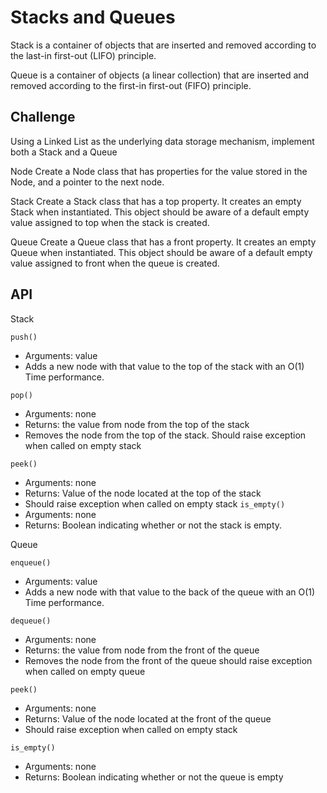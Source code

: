 # Stacks and Queues
Stack is a container of objects that are inserted and removed according to the last-in first-out (LIFO) principle.

Queue is a container of objects (a linear collection) that are inserted and removed according to the first-in first-out (FIFO) principle.

## Challenge
Using a Linked List as the underlying data storage mechanism, implement both a Stack and a Queue

Node
Create a Node class that has properties for the value stored in the Node, and a pointer to the next node.

Stack
Create a Stack class that has a top property. It creates an empty Stack when instantiated.
This object should be aware of a default empty value assigned to top when the stack is created.

Queue
Create a Queue class that has a front property. It creates an empty Queue when instantiated.
This object should be aware of a default empty value assigned to front when the queue is created.


## API
Stack 

```push()```
- Arguments: value
- Adds a new node with that value to the top of the     stack with an O(1) Time performance.

```pop()```
- Arguments: none
- Returns: the value from node from the top of the stack
- Removes the node from the top of the stack. Should raise exception when called on empty stack

```peek()```
- Arguments: none
- Returns: Value of the node located at the top of the stack
- Should raise exception when called on empty stack
```is_empty()```
- Arguments: none
- Returns: Boolean indicating whether or not the stack is empty.

Queue

```enqueue()```
- Arguments: value
- Adds a new node with that value to the back of the queue with an O(1) Time performance.

```dequeue()```
- Arguments: none
- Returns: the value from node from the front of the queue
- Removes the node from the front of the queue should raise exception when called on empty queue

```peek()```
- Arguments: none
- Returns: Value of the node located at the front of the queue
- Should raise exception when called on empty stack 

```is_empty()```
- Arguments: none
- Returns: Boolean indicating whether or not the queue is empty